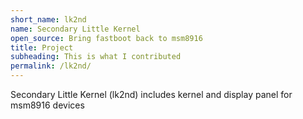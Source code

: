 ```yaml
---
short_name: lk2nd
name: Secondary Little Kernel
open_source: Bring fastboot back to msm8916
title: Project
subheading: This is what I contributed
permalink: /lk2nd/
---
```


Secondary Little Kernel (lk2nd) includes kernel and display panel for msm8916 devices
